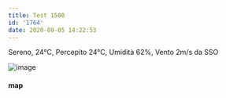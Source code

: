 ```yaml
---
title: Test 1500
id: '1764'
date: 2020-09-05 14:22:53
---
```


Sereno, 24°C, Percepito 24°C, Umidità 62%, Vento 2m/s da SSO

![image](/images/2021/08/20200905-activity-map.png)

#### map